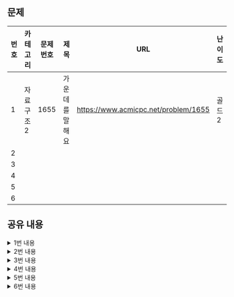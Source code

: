 ## 문제

|번호|카테고리|문제 번호|제목|URL|난이도|
|---|---|---|---|---|---|
|1|자료구조2|1655|가운데를 말해요|https://www.acmicpc.net/problem/1655|골드2|
|2||||||
|3||||||
|4||||||
|5||||||
|6||||||

## 공유 내용
  
<details>
<summary>1번 내용</summary>
<div markdown="1">

  ```python
  #코드 공유
  import sys
import heapq
# 리스트를 이용하니 시간초과가 되어서 문제풀이를 찾아보니 left_heap과 right_heap을 구현함으로써 증앙값을 구해야 한다고 한다. (관련 블로그를 참고하여 해당 알고리즘을 공부하였다)

def input():
  return sys.stdin.readline().rstrip()

left_heap = []
right_heap = []
n = int(input()) # 입력받을 숫자 개수

for _ in range(n):
  value = int(input())
  # 중앙값보다 작은 경우 left_heap에 원소를 추가
  if len(left_heap) == len(right_heap):
    heapq.heappush(left_heap, -value)
  # 중앙값보다 큰 경우 right_heap에 원소를 추가
  else:
    heapq.heappush(right_heap, value)

  # rightHeap에 원소를 넣는 차례에 leftHeap보다 작은 값을 넣게 된다면
  # rightHeap에 중간값보다 큰 원소가 들어가게 되므로
  # leftHeap의 첫 원소와 rightHeap의 첫 원소를 교체하여 균형을 유지
  if right_heap and right_heap[0] < -left_heap[0]:
    left_value = heapq.heappop(left_heap)
    right_value = heapq.heappop(right_heap)

    heapq.heappush(left_heap, -right_value)
    heapq.heappush(right_heap, -left_value)

  # leftheap의 첫 번째 원소가 중앙값이 됨
  print(-left_heap[0])


  ```
* 관련 내용 링크(블로그 등)

  * https://hongcoding.tistory.com/93

</div>
</details>


<details>
<summary>2번 내용</summary>
<div markdown="1">

  ```python
  #코드 공유
  ## 주석 필수


  ```
* 관련 내용 링크(블로그 등)

  *

</div>
</details>

<details>
<summary>3번 내용</summary>
<div markdown="1">

  ```python
  #코드 공유
  ## 주석 필수


  ```
* 관련 내용 링크(블로그 등)

  *

</div>
</details>


<details>
<summary>4번 내용</summary>
<div markdown="1">

  ```python
  #코드 공유
  ## 주석 필수


  ```
* 관련 내용 링크(블로그 등)

  *

</div>
</details>


<details>
<summary>5번 내용</summary>
<div markdown="1">

  ```python
  #코드 공유
  ## 주석 필수


  ```
* 관련 내용 링크(블로그 등)

  *

</div>
</details>


<details>
<summary>6번 내용</summary>
<div markdown="1">

  ```python
  #코드 공유
  ## 주석 필수


  ```
* 관련 내용 링크(블로그 등)

  *

</div>
</details>
